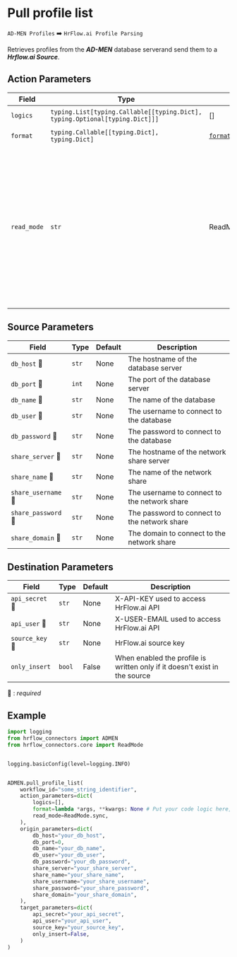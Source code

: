 # Pull profile list
`AD-MEN Profiles` :arrow_right: `HrFlow.ai Profile Parsing`

Retrieves profiles from the ***AD-MEN*** database serverand send them to a ***Hrflow.ai Source***.



## Action Parameters

| Field | Type | Default | Description |
| ----- | ---- | ------- | ----------- |
| `logics`  | `typing.List[typing.Callable[[typing.Dict], typing.Optional[typing.Dict]]]` | [] | List of logic functions |
| `format`  | `typing.Callable[[typing.Dict], typing.Dict]` | [`format_admen_profile_to_hrflow`](../connector.py#L285) | Formatting function |
| `read_mode`  | `str` | ReadMode.sync | If 'incremental' then `read_from` of the last run is given to Origin Warehouse during read. **The actual behavior depends on implementation of read**. In 'sync' mode `read_from` is neither fetched nor given to Origin Warehouse during read. |

## Source Parameters

| Field | Type | Default | Description |
| ----- | ---- | ------- | ----------- |
| `db_host` :red_circle: | `str` | None | The hostname of the database server |
| `db_port` :red_circle: | `int` | None | The port of the database server |
| `db_name` :red_circle: | `str` | None | The name of the database |
| `db_user` :red_circle: | `str` | None | The username to connect to the database |
| `db_password` :red_circle: | `str` | None | The password to connect to the database |
| `share_server` :red_circle: | `str` | None | The hostname of the network share server |
| `share_name` :red_circle: | `str` | None | The name of the network share |
| `share_username` :red_circle: | `str` | None | The username to connect to the network share |
| `share_password` :red_circle: | `str` | None | The password to connect to the network share |
| `share_domain` :red_circle: | `str` | None | The domain to connect to the network share |

## Destination Parameters

| Field | Type | Default | Description |
| ----- | ---- | ------- | ----------- |
| `api_secret` :red_circle: | `str` | None | X-API-KEY used to access HrFlow.ai API |
| `api_user` :red_circle: | `str` | None | X-USER-EMAIL used to access HrFlow.ai API |
| `source_key` :red_circle: | `str` | None | HrFlow.ai source key |
| `only_insert`  | `bool` | False | When enabled the profile is written only if it doesn't exist in the source |

:red_circle: : *required*

## Example

```python
import logging
from hrflow_connectors import ADMEN
from hrflow_connectors.core import ReadMode


logging.basicConfig(level=logging.INFO)


ADMEN.pull_profile_list(
    workflow_id="some_string_identifier",
    action_parameters=dict(
        logics=[],
        format=lambda *args, **kwargs: None # Put your code logic here,
        read_mode=ReadMode.sync,
    ),
    origin_parameters=dict(
        db_host="your_db_host",
        db_port=0,
        db_name="your_db_name",
        db_user="your_db_user",
        db_password="your_db_password",
        share_server="your_share_server",
        share_name="your_share_name",
        share_username="your_share_username",
        share_password="your_share_password",
        share_domain="your_share_domain",
    ),
    target_parameters=dict(
        api_secret="your_api_secret",
        api_user="your_api_user",
        source_key="your_source_key",
        only_insert=False,
    )
)
```